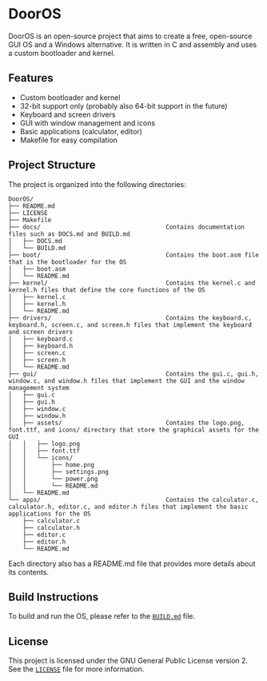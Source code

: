 # DoorOS

DoorOS is an open-source project that aims to create a free, open-source GUI OS and a Windows alternative. It is written in C and assembly and uses a custom bootloader and kernel.

## Features

- Custom bootloader and kernel
- 32-bit support only (probably also 64-bit support in the future)
- Keyboard and screen drivers
- GUI with window management and icons
- Basic applications (calculator, editor)
- Makefile for easy compilation

## Project Structure

The project is organized into the following directories:

```
DoorOS/
├── README.md
├── LICENSE
├── Makefile
├── docs/                                   Contains documentation files such as DOCS.md and BUILD.md
│   ├── DOCS.md
│   └── BUILD.md
├── boot/                                   Contains the boot.asm file that is the bootloader for the OS
│   ├── boot.asm
│   └── README.md
├── kernel/                                 Contains the kernel.c and kernel.h files that define the core functions of the OS
│   ├── kernel.c
│   ├── kernel.h
│   └── README.md
├── drivers/                                Contains the keyboard.c, keyboard.h, screen.c, and screen.h files that implement the keyboard and screen drivers
│   ├── keyboard.c
│   ├── keyboard.h
│   ├── screen.c
│   ├── screen.h
│   └── README.md
├── gui/                                    Contains the gui.c, gui.h, window.c, and window.h files that implement the GUI and the window management system
│   ├── gui.c
│   ├── gui.h
│   ├── window.c
│   ├── window.h
│   ├── assets/                             Contains the logo.png, font.ttf, and icons/ directory that store the graphical assets for the GUI
│   │   ├── logo.png
│   │   ├── font.ttf
│   │   └── icons/
│   │       ├── home.png
│   │       ├── settings.png
│   │       └── power.png
│   │       └── README.md
│   └── README.md
└── apps/                                   Contains the calculator.c, calculator.h, editor.c, and editor.h files that implement the basic applications for the OS
    ├── calculator.c
    ├── calculator.h
    ├── editor.c
    ├── editor.h
    └── README.md
```

Each directory also has a README.md file that provides more details about its contents.

## Build Instructions

To build and run the OS, please refer to the [`BUILD.md`](./docs/BUILD.md) file.

## License

This project is licensed under the GNU General Public License version 2. See the [`LICENSE`](./LICENSE) file for more information.

